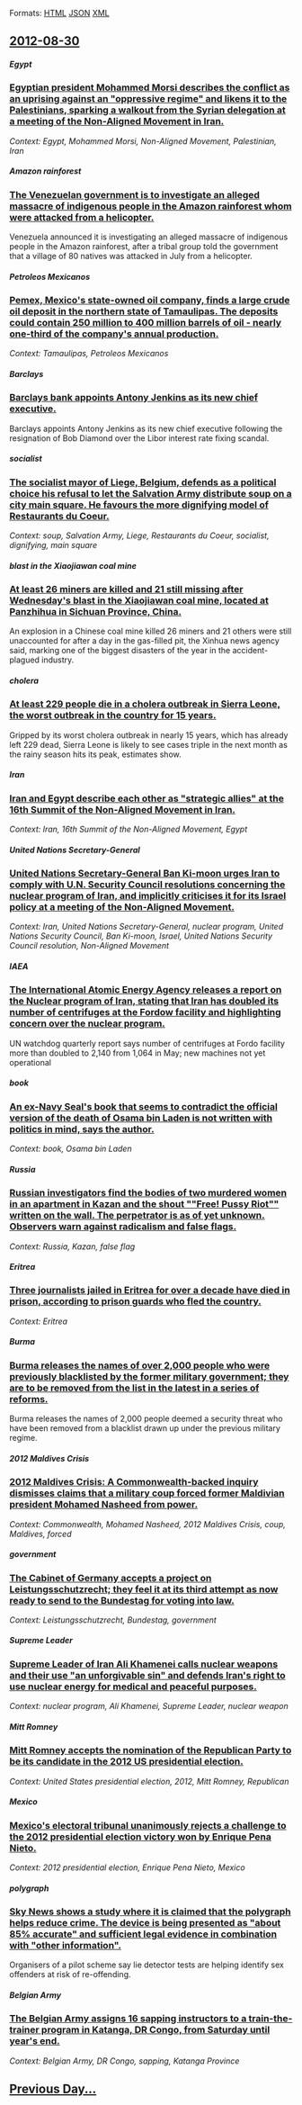 
Formats: [HTML](2012/08/30/index.html)  [JSON](2012/08/30/index.json)  [XML](2012/08/30/index.xml)  

## [2012-08-30](/news/2012/08/30/index.md)

##### Egypt
### [Egyptian president Mohammed Morsi describes the conflict as an uprising against an "oppressive regime" and likens it to the Palestinians, sparking a walkout from the Syrian delegation at a meeting of the Non-Aligned Movement in Iran. ](/news/2012/08/30/egyptian-president-mohammed-morsi-describes-the-conflict-as-an-uprising-against-an-oppressive-regime-and-likens-it-to-the-palestinians-sp.md)
_Context: Egypt, Mohammed Morsi, Non-Aligned Movement, Palestinian, Iran_

##### Amazon rainforest
### [The Venezuelan government is to investigate an alleged massacre of indigenous people in the Amazon rainforest whom were attacked from a helicopter. ](/news/2012/08/30/the-venezuelan-government-is-to-investigate-an-alleged-massacre-of-indigenous-people-in-the-amazon-rainforest-whom-were-attacked-from-a-heli.md)
Venezuela announced it is investigating an alleged massacre of indigenous people in the Amazon rainforest, after a tribal group told the government that a village of 80 natives was attacked in July from a helicopter.

##### Petroleos Mexicanos
### [Pemex, Mexico's state-owned oil company, finds a large crude oil deposit in the northern state of Tamaulipas. The deposits could contain 250 million to 400 million barrels of oil - nearly one-third of the company's annual production. ](/news/2012/08/30/pemex-mexico-s-state-owned-oil-company-finds-a-large-crude-oil-deposit-in-the-northern-state-of-tamaulipas-the-deposits-could-contain-250.md)
_Context: Tamaulipas, Petroleos Mexicanos_

##### Barclays
### [Barclays bank appoints Antony Jenkins as its new chief executive. ](/news/2012/08/30/barclays-bank-appoints-antony-jenkins-as-its-new-chief-executive.md)
Barclays appoints Antony Jenkins as its new chief executive following the resignation of Bob Diamond over the Libor interest rate fixing scandal.

##### socialist
### [The socialist mayor of Liege, Belgium, defends as a political choice his refusal to let the Salvation Army distribute soup on a city main square. He favours the more dignifying model of Restaurants du Coeur. ](/news/2012/08/30/the-socialist-mayor-of-lia-ge-belgium-defends-as-a-political-choice-his-refusal-to-let-the-salvation-army-distribute-soup-on-a-city-main-s.md)
_Context: soup, Salvation Army, Liege, Restaurants du Coeur, socialist, dignifying, main square_

##### blast in the Xiaojiawan coal mine
### [At least 26 miners are killed and 21 still missing after Wednesday's blast in the Xiaojiawan coal mine, located at Panzhihua in Sichuan Province, China. ](/news/2012/08/30/at-least-26-miners-are-killed-and-21-still-missing-after-wednesday-s-blast-in-the-xiaojiawan-coal-mine-located-at-panzhihua-in-sichuan-prov.md)
An explosion in a Chinese coal mine killed 26 miners and 21 others were still unaccounted for after a day in the gas-filled pit, the Xinhua news agency said, marking one of the biggest disasters of the year in the accident-plagued industry.

##### cholera
### [At least 229 people die in a cholera outbreak in Sierra Leone, the worst outbreak in the country for 15 years. ](/news/2012/08/30/at-least-229-people-die-in-a-cholera-outbreak-in-sierra-leone-the-worst-outbreak-in-the-country-for-15-years.md)
Gripped by its worst cholera outbreak in nearly 15 years, which has already left 229 dead, Sierra Leone is likely to see cases triple in the next month as the rainy season hits its peak, estimates show.

##### Iran
### [Iran and Egypt describe each other as "strategic allies" at the 16th Summit of the Non-Aligned Movement in Iran. ](/news/2012/08/30/iran-and-egypt-describe-each-other-as-strategic-allies-at-the-16th-summit-of-the-non-aligned-movement-in-iran.md)
_Context: Iran, 16th Summit of the Non-Aligned Movement, Egypt_

##### United Nations Secretary-General
### [United Nations Secretary-General Ban Ki-moon urges Iran to comply with U.N. Security Council resolutions concerning the nuclear program of Iran, and implicitly criticises it for its Israel policy at a meeting of the Non-Aligned Movement. ](/news/2012/08/30/united-nations-secretary-general-ban-ki-moon-urges-iran-to-comply-with-u-n-security-council-resolutions-concerning-the-nuclear-program-of-i.md)
_Context: Iran, United Nations Secretary-General, nuclear program, United Nations Security Council, Ban Ki-moon, Israel, United Nations Security Council resolution, Non-Aligned Movement_

##### IAEA
### [The International Atomic Energy Agency releases a report on the Nuclear program of Iran, stating that Iran has doubled its number of centrifuges at the Fordow facility and highlighting concern over the nuclear program. ](/news/2012/08/30/the-international-atomic-energy-agency-releases-a-report-on-the-nuclear-program-of-iran-stating-that-iran-has-doubled-its-number-of-centrif.md)
UN watchdog quarterly report says number of centrifuges at Fordo facility more than doubled to 2,140 from 1,064 in May; new machines not yet operational 

##### book
### [An ex-Navy Seal's book that seems to contradict the official version of the death of Osama bin Laden is not written with politics in mind, says the author. ](/news/2012/08/30/an-ex-navy-seal-s-book-that-seems-to-contradict-the-official-version-of-the-death-of-osama-bin-laden-is-not-written-with-politics-in-mind-s.md)
_Context: book, Osama bin Laden_

##### Russia
### [Russian investigators find the bodies of two murdered women in an apartment in Kazan and the shout ""Free! Pussy Riot"" written on the wall. The perpetrator is as of yet unknown. Observers warn against radicalism and false flags. ](/news/2012/08/30/russian-investigators-find-the-bodies-of-two-murdered-women-in-an-apartment-in-kazan-and-the-shout-free-pussy-riot-written-on-the-wall.md)
_Context: Russia, Kazan, false flag_

##### Eritrea
### [Three journalists jailed in Eritrea for over a decade have died in prison, according to prison guards who fled the country. ](/news/2012/08/30/three-journalists-jailed-in-eritrea-for-over-a-decade-have-died-in-prison-according-to-prison-guards-who-fled-the-country.md)
_Context: Eritrea_

##### Burma
### [Burma releases the names of over 2,000 people who were previously blacklisted by the former military government; they are to be removed from the list in the latest in a series of reforms. ](/news/2012/08/30/burma-releases-the-names-of-over-2-000-people-who-were-previously-blacklisted-by-the-former-military-government-they-are-to-be-removed-from.md)
Burma releases the names of 2,000 people deemed a security threat who have been removed from a blacklist drawn up under the previous military regime.

##### 2012 Maldives Crisis
### [2012 Maldives Crisis: A Commonwealth-backed inquiry dismisses claims that a military coup forced former Maldivian president Mohamed Nasheed from power. ](/news/2012/08/30/2012-maldives-crisis-a-commonwealth-backed-inquiry-dismisses-claims-that-a-military-coup-forced-former-maldivian-president-mohamed-nasheed.md)
_Context: Commonwealth, Mohamed Nasheed, 2012 Maldives Crisis, coup, Maldives, forced_

##### government
### [The Cabinet of Germany accepts a project on Leistungsschutzrecht; they feel it at its third attempt as now ready to send to the Bundestag for voting into law. ](/news/2012/08/30/the-cabinet-of-germany-accepts-a-project-on-leistungsschutzrecht-they-feel-it-at-its-third-attempt-as-now-ready-to-send-to-the-bundestag-fo.md)
_Context: Leistungsschutzrecht, Bundestag, government_

##### Supreme Leader
### [Supreme Leader of Iran Ali Khamenei calls nuclear weapons and their use "an unforgivable sin" and defends Iran's right to use nuclear energy for medical and peaceful purposes. ](/news/2012/08/30/supreme-leader-of-iran-ali-khamenei-calls-nuclear-weapons-and-their-use-an-unforgivable-sin-and-defends-iran-s-right-to-use-nuclear-energy.md)
_Context: nuclear program, Ali Khamenei, Supreme Leader, nuclear weapon_

##### Mitt Romney
### [Mitt Romney accepts the nomination of the Republican Party to be its candidate in the 2012 US presidential election. ](/news/2012/08/30/mitt-romney-accepts-the-nomination-of-the-republican-party-to-be-its-candidate-in-the-2012-us-presidential-election.md)
_Context: United States presidential election, 2012, Mitt Romney, Republican_

##### Mexico
### [Mexico's electoral tribunal unanimously rejects a challenge to the 2012 presidential election victory won by Enrique Pena Nieto. ](/news/2012/08/30/mexico-s-electoral-tribunal-unanimously-rejects-a-challenge-to-the-2012-presidential-election-victory-won-by-enrique-pea-a-nieto.md)
_Context: 2012 presidential election, Enrique Pena Nieto, Mexico_

##### polygraph
### [Sky News shows a study where it is claimed that the polygraph helps reduce crime. The device is being presented as "about 85% accurate" and sufficient legal evidence in combination with "other information". ](/news/2012/08/30/sky-news-shows-a-study-where-it-is-claimed-that-the-polygraph-helps-reduce-crime-the-device-is-being-presented-as-about-85-accurate-and.md)
Organisers of a pilot scheme say lie detector tests are helping identify sex offenders at risk of re-offending.

##### Belgian Army
### [The Belgian Army assigns 16 sapping instructors to a train-the-trainer program in Katanga, DR Congo, from Saturday until year's end. ](/news/2012/08/30/the-belgian-army-assigns-16-sapping-instructors-to-a-train-the-trainer-program-in-katanga-dr-congo-from-saturday-until-year-s-end.md)
_Context: Belgian Army, DR Congo, sapping, Katanga Province_

## [Previous Day...](/news/2012/08/29/index.md)

